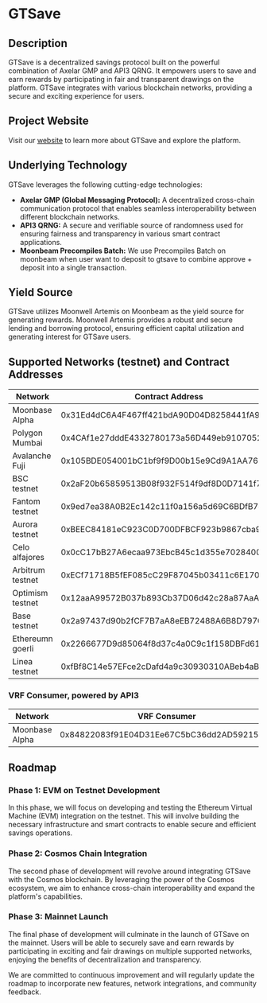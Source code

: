 # GTSave

## Description
GTSave is a decentralized savings protocol built on the powerful combination of Axelar GMP and API3 QRNG. It empowers users to save and earn rewards by participating in fair and transparent drawings on the platform. GTSave integrates with various blockchain networks, providing a secure and exciting experience for users.

## Project Website
Visit our [website](https://gtsave.web.app) to learn more about GTSave and explore the platform.

## Underlying Technology
GTSave leverages the following cutting-edge technologies:

- **Axelar GMP (Global Messaging Protocol):** A decentralized cross-chain communication protocol that enables seamless interoperability between different blockchain networks.
- **API3 QRNG:** A secure and verifiable source of randomness used for ensuring fairness and transparency in various smart contract applications.
- **Moonbeam Precompiles Batch:** We use Precompiles Batch on moonbeam when user want to deposit to gtsave to combine approve + deposit into a single transaction.

## Yield Source
GTSave utilizes Moonwell Artemis on Moonbeam as the yield source for generating rewards. Moonwell Artemis provides a robust and secure lending and borrowing protocol, ensuring efficient capital utilization and generating interest for GTSave users.

## Supported Networks (testnet) and Contract Addresses

| Network            | Contract Address                                    | (a)USDC                                     |
|--------------------|-----------------------------------------------------|---------------------------------------------|
| Moonbase Alpha     | 0x31Ed4dC6A4F467ff421bdA90D04D8258441fA9A5          | 0x3799D95Ee109129951c6b31535b2B5AA6dbF108c  |
| Polygon Mumbai     | 0x4CAf1e27dddE4332780173a56D449eb91070529a          | 0x2c852e740B62308c46DD29B982FBb650D063Bd07  |
| Avalanche Fuji     | 0x105BDE054001bC1bf9f9D00b15e9Cd9A1AA765D8          | 0x57F1c63497AEe0bE305B8852b354CEc793da43bB  |
| BSC testnet        | 0x2aF20b65859513B08f932F514f9df8D0D7141f7E          | 0xc2fA98faB811B785b81c64Ac875b31CC9E40F9D2  |
| Fantom testnet     | 0x9ed7ea38A0B2Ec142c11f0a156a5d69C6BDfB7ec          | 0x75Cc4fDf1ee3E781C1A3Ee9151D5c6Ce34Cf5C61  |
| Aurora testnet     | 0xBEEC84181eC923C0D700DFBCF923b9867cba98D0          | 0xFfB4749710EC6286b3A0dC2F24165DA622dA2ff5  |
| Celo alfajores     | 0x0cC17bB27A6ecaa973EbcB45c1d355e70284008a          | 0x254d06f33bDc5b8ee05b2ea472107E300226659A  |
| Arbitrum testnet   | 0xECf71718B5fEF085cC29F87045b03411c6E1707C          | 0x254d06f33bDc5b8ee05b2ea472107E300226659A  |
| Optimism testnet   | 0x12aaA99572B037b893Cb37D06d42c28a87AaAC37          | 0x254d06f33bDc5b8ee05b2ea472107E300226659A  |
| Base testnet       | 0x2a97437d90b2fCF7B7aA8eEB72488A6B8D79703A          | 0x254d06f33bDc5b8ee05b2ea472107E300226659A  |
| Ethereumn goerli   | 0x2266677D9d85064f8d37c4a0C9c1f158DBFd611e          | 0x254d06f33bDc5b8ee05b2ea472107E300226659A  |
| Linea testnet      | 0xfBf8C14e57EFce2cDafd4a9c30930310ABeb4aB6          | 0x254d06f33bDc5b8ee05b2ea472107E300226659A  |

### VRF Consumer, powered by API3

| Network            | VRF Consumer                                |
|--------------------|---------------------------------------------|
| Moonbase Alpha     | 0x84822083f91E04D31Ee67C5bC36dd2AD59215Aa7  |

## Roadmap

### Phase 1: EVM on Testnet Development
In this phase, we will focus on developing and testing the Ethereum Virtual Machine (EVM) integration on the testnet. This will involve building the necessary infrastructure and smart contracts to enable secure and efficient savings operations.

### Phase 2: Cosmos Chain Integration
The second phase of development will revolve around integrating GTSave with the Cosmos blockchain. By leveraging the power of the Cosmos ecosystem, we aim to enhance cross-chain interoperability and expand the platform's capabilities.

### Phase 3: Mainnet Launch
The final phase of development will culminate in the launch of GTSave on the mainnet. Users will be able to securely save and earn rewards by participating in exciting and fair drawings on multiple supported networks, enjoying the benefits of decentralization and transparency.

We are committed to continuous improvement and will regularly update the roadmap to incorporate new features, network integrations, and community feedback.
